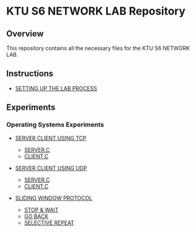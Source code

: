 # KTU S6 NETWORK LAB Repository

## Overview
This repository contains all the necessary files for the KTU S6 NETWORK LAB.

## Instructions
- [SETTING UP THE LAB PROCESS]()

## Experiments

### Operating Systems Experiments
- [SERVER CLIENT USING TCP](https://github.com/Xrg360/NetworkLabS6/tree/master/exp1-TCP)

    - [SERVER.C](https://github.com/Xrg360/NetworkLabS6/blob/master/exp1-TCP/server.c)
    - [CLIENT.C](https://github.com/Xrg360/NetworkLabS6/blob/master/exp1-TCP/client.c)

- [SERVER CLIENT USING UDP](https://github.com/Xrg360/NetworkLabS6/tree/master/exp2-UDP)
    - [SERVER.C](https://github.com/Xrg360/NetworkLabS6/tree/master/exp2-UDP/server.c)
    - [CLIENT.C](https://github.com/Xrg360/NetworkLabS6/tree/master/exp2-UDP/server.c)
    
- [SLIDING WINDOW PROTOCOL](https://github.com/Xrg360/NetworkLabS6/tree/master/exp3-SlidingWindowProtocols)
  - [STOP & WAIT](https://github.com/Xrg360/NetworkLabS6/tree/master/exp3-SlidingWindowProtocols/stopAndWait)
  - [GO BACK](https://github.com/Xrg360/NetworkLabS6/tree/master/exp3-SlidingWindowProtocols/goBack)
  - [SELECTIVE REPEAT](https://github.com/Xrg360/NetworkLabS6/tree/master/exp3-SlidingWindowProtocols/selectiveRepeat)
